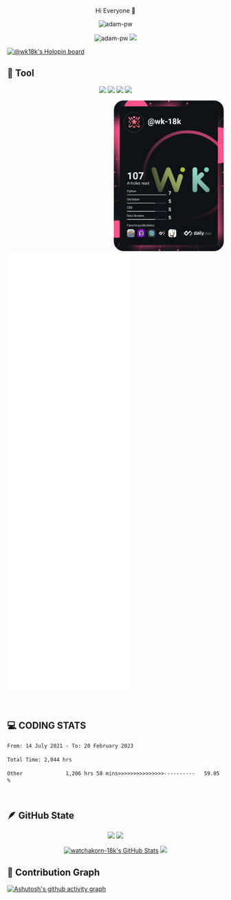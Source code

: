 
<p align="center">Hi Everyone 👋</p>

<p align="center"><img src="https://readme-typing-svg.herokuapp.com?size=30&color=328AFF&center=true&vCenter=true&height=100&lines=Our+is+watchakorn-18k"
alt="adam-pw" /></a></p>
<p align="center">
   <a><img src="https://komarev.com/ghpvc/?username=watchakorn-18k&label=Profile%20views&color=5ceb38&style=for-the-badge"
alt="adam-pw" /></a>
  <a href="https://discord.gg/AsZgC95SYu" alt="Discord" title="Dev Pro Tips Discussion & Support Server">
    <img src="https://img.shields.io/discord/639137693975969803?color=%23E4A14D&label=Discord%2018K%20%E2%84%A2%20Official&logo=discord&logoColor=white&style=for-the-badge"/></a>
</p>


[![@wk18k's Holopin board](https://holopin.me/wk18k)](https://holopin.io/@wk18k)


## 🔨 Tool
<p align="center" >
   <img height="50px" src="https://camo.githubusercontent.com/a3ccfae79c559d3ff0c7ece89882c93bf278d01f0d2a1d908e19497630dca49d/68747470733a2f2f692e67697068792e636f6d2f6d656469612f4c4d7439363338644f38646674416a74636f2f3230302e77656270" />
   <img height="50px" src="https://camo.githubusercontent.com/4d67389739aa53e876a878719fa61eeebea468ae0be6af71903fa8c4c9b72018/68747470733a2f2f692e67697068792e636f6d2f6d656469612f49647941514a564e326b56504e55726f6a4d2f3230302e77656270" />
<img height="50px" src="https://camo.githubusercontent.com/0cad3f969b0946abd0e5f16e9ed1ff78a2495a40c2bb5c6414aefd4be76505aa/68747470733a2f2f692e67697068792e636f6d2f6d656469612f4b7a4a6b7a6a676766474e355079366e6b542f3230302e77656270" />
<img height="50px" src="https://skillicons.dev/icons?i=js,html,css,flask,sqlite,ps,pr,ae,mongodb,jquery,nginx,figma,discord" />
   
   
</p>


<div align="center">
  <a href="https://api.daily.dev/wk-18k" target="_blank">
    <img
      width="256"
      align="right"
      src="devcard.svg"
      style=""
    />
  </a>
</div>
<p>
<img src="github-metrics.svg">
</p>
<br>
    
## 💻 CODING STATS 
<!--START_SECTION:waka-->

```text
From: 14 July 2021 - To: 20 February 2023

Total Time: 2,044 hrs

Other              1,206 hrs 58 mins>>>>>>>>>>>>>>>----------   59.05 %
```

<!--END_SECTION:waka-->

<br> 

## 🪶 GitHub State
<p align="center" ><a href="#"><img width="500px" src="http://github-profile-summary-cards.vercel.app/api/cards/stats?username=watchakorn-18k&theme=monokai" /></a>
<a href="#"><img width="500px" src="http://github-profile-summary-cards.vercel.app/api/cards/productive-time?username=watchakorn-18k&theme=monokai&utcOffset=8" /></a>
<p align="center" >  <a href="https://awesome-github-stats.azurewebsites.net/index.html??cardType=level-alternate&theme=monokai&Text=DDA22A"><img  alt="watchakorn-18k's GitHub Stats" height="250px" src="https://awesome-github-stats.azurewebsites.net/user-stats/watchakorn-18k?cardType=level-alternate&theme=monokai&Text=DDA22A" /></a>
<a href="#"><img height="250px" src="http://github-profile-summary-cards.vercel.app/api/cards/repos-per-language?username=watchakorn-18k&theme=monokai" /></a>
</p>

## 📐 Contribution Graph 
[![Ashutosh's github activity graph](https://github-readme-activity-graph.cyclic.app/graph?username=watchakorn-18k&bg_color=181617&color=ffffff&line=00f5c4&point=403d3d&area=true&hide_border=true)](https://github.com/ashutosh00710/github-readme-activity-graph)
